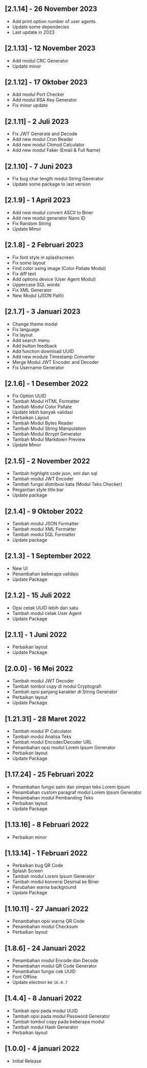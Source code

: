 ## [2.1.14] - 26 November 2023
* Add print option number of user agents
* Update some dependecies
* Last update in 2023

## [2.1.13] - 12 November 2023
* Add modul CRC Generator
* Update minor

## [2.1.12] - 17 Oktober 2023
* Add modul Port Checker
* Add modul RSA Key Generator
* Fix minor update

## [2.1.11] - 2 Juli 2023
* Fix JWT Generate and Decode
* Add new modul Cron Reader
* Add new modul Chmod Calculator
* Add new modul Faker (Email &amp; Full Name)

## [2.1.10] - 7 Juni 2023
* Fix bug char length modul String Generator
* Update some package to last version

## [2.1.9] - 1 April 2023
* Add new modul convert ASCII to Biner
* Add new modul generator Nano ID
* Fix Random String
* Update Minor

## [2.1.8] - 2 Februari 2023

* Fix font style in splashscreen
* Fix some layout
* Find color using image (Color Pallate Modul)
* Fix diff text
* Add options device (User Agent Modul)
* Uppercase SQL words
* Fix XML Generator
* New Modul (JSON Path)

## [2.1.7] - 3 Januari 2023

* Change theme modal
* Fix language
* Fix layout
* Add search menu
* Add button feedback
* Add function download UUID
* Add new module Timestamp Converter
* Merge Modul JWT Encoder and Decoder
* Fix Username Generator

## [2.1.6] - 1 Desember 2022

* Fix Option UUID
* Tambah Modul HTML Formatter
* Tambah Modul Color Pallate
* Update lebih banyak validasi
* Perbaikan Layout
* Tambah Modul Bytes Reader
* Tambah Modul String Manipulation
* Tambah Modul Bcrypt Generator
* Tambah Modul Markdown Preview
* Update Minor
## [2.1.5] - 2 November 2022

* Tambah highlight code json, xml dan sql
* Tambah modul JWT Encoder
* Tambah fungsi distribusi kata (Modul Teks Checker)
* Pergantian style title bar
* Update package

## [2.1.4] - 9 Oktober 2022

* Tambah modul JSON Formatter
* Tambah modul XML Formatter
* Tambah modul SQL Formatter
* Update package

## [2.1.3] - 1 September 2022

* New UI
* Penambahan beberapa validasi
* Update Package

## [2.1.2] - 15 Juli 2022

* Opsi cetak UUID lebih dari satu
* Tambah modul cetak User Agent
* Update Package

## [2.1.1] - 1 Juni 2022

* Perbaikan layout
* Update Package

## [2.0.0] - 16 Mei 2022

* Tambah modul JWT Decoder
* Tambah tombol copy di modul Cryptografi
* Tambah opsi panjang karakter di String Generator
* Perbaikan layout
* Update Package

## [1.21.31] - 28 Maret 2022

* Tambah modul IP Calculator
* Tambah modul Analisa Teks
* Tambah modul Encoder/Decoder URL
* Penambahan opsi modul Lorem Ipsum Generator
* Perbaikan layout
* Update Package

## [1.17.24] - 25 Februari 2022

* Penambahan fungsi salin dan simpan teks Lorem Ipsum
* Penambahan custom paragraf modul Lorem Ipsum Generator
* Penambahan modul Pembanding Teks
* Perbaikan layout
* Update Package

## [1.13.16] - 8 Februari 2022

* Perbaikan minor

## [1.13.14] - 1 Februari 2022

* Perbaikan bug QR Code
* Splash Screen
* Tambah modul Lorem Ipsum Generator
* Tambah modul konversi Desimal ke Biner
* Perubahan warna background
* Update Package

## [1.10.11] - 27 Januari 2022

* Penambahan opsi warna QR Code
* Penambahan modul Checksum
* Perbaikan layout

## [1.8.6] - 24 Januari 2022

* Penambahan modul Encode dan Decode
* Penambahan modul QR Code Generator
* Penambahan fungsi cek UUID
* Font Offline
* Update electron ke `16.0.7`

## [1.4.4] - 8 Januari 2022

* Tambah opsi pada modul UUID
* Tambah opsi pada modul Password Generator
* Tambah tombol copy pada beberapa modul
* Tambah modul Hash Generator
* Perbaikan layout

## [1.0.0] - 4 januari 2022

* Initial Release